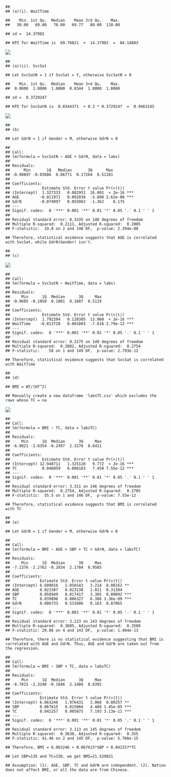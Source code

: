     ## 
    ## (a)(i). WaitTime

    ##    Min. 1st Qu.  Median    Mean 3rd Qu.    Max. 
    ##   30.00   60.00   70.00   69.77   80.00  110.00

    ## sd =  14.37982

    ## KPI for WaitTime is  69.76821  +  14.37982  =  84.14803

![](t2_files/figure-markdown_strict/unnamed-chunk-1-1.png)  

    ## 
    ## (a)(ii). SvcSat

    ## Let SvcSatN = 1 if SvcSat = Y, otherwise SvcSatN = 0

    ##    Min. 1st Qu.  Median    Mean 3rd Qu.    Max. 
    ##  0.0000  1.0000  1.0000  0.8344  1.0000  1.0000

    ## sd =  0.3729247

    ## KPI for SvcSatN is  0.8344371  + 0.3 * 0.3729247  =  0.9463145

![](t2_files/figure-markdown_strict/unnamed-chunk-1-2.png)  

    ## 
    ## (b)

    ## Let GdrN = 1 if Gender = M, otherwise GdrN = 0

    ## 
    ## Call:
    ## lm(formula = SvcSatN ~ AGE + GdrN, data = labs)
    ## 
    ## Residuals:
    ##      Min       1Q   Median       3Q      Max 
    ## -0.98897 -0.03686  0.06771  0.17264  0.51381 
    ## 
    ## Coefficients:
    ##              Estimate Std. Error t value Pr(>|t|)    
    ## (Intercept)  1.327333   0.082951  16.001  < 2e-16 ***
    ## AGE         -0.011971   0.002036  -5.880 2.62e-08 ***
    ## GdrN        -0.074997   0.055062  -1.362    0.175    
    ## ---
    ## Signif. codes:  0 '***' 0.001 '**' 0.01 '*' 0.05 '.' 0.1 ' ' 1
    ## 
    ## Residual standard error: 0.3335 on 148 degrees of freedom
    ## Multiple R-squared:  0.2111, Adjusted R-squared:  0.2005 
    ## F-statistic:  19.8 on 2 and 148 DF,  p-value: 2.394e-08

    ## Therefore, statistical evidence suggests that AGE is correlated with SvcSat, while GdrN(Gender) isn't.

    ## 
    ## (c)

![](t2_files/figure-markdown_strict/unnamed-chunk-1-3.png)  

    ## 
    ## Call:
    ## lm(formula = SvcSatN ~ WaitTime, data = labs)
    ## 
    ## Residuals:
    ##     Min      1Q  Median      3Q     Max 
    ## -0.9685 -0.1058  0.1001  0.1687  0.5119 
    ## 
    ## Coefficients:
    ##              Estimate Std. Error t value Pr(>|t|)    
    ## (Intercept)  1.792204   0.128385  13.960  < 2e-16 ***
    ## WaitTime    -0.013728   0.001803  -7.616 2.79e-12 ***
    ## ---
    ## Signif. codes:  0 '***' 0.001 '**' 0.01 '*' 0.05 '.' 0.1 ' ' 1
    ## 
    ## Residual standard error: 0.3175 on 149 degrees of freedom
    ## Multiple R-squared:  0.2802, Adjusted R-squared:  0.2754 
    ## F-statistic:    58 on 1 and 149 DF,  p-value: 2.793e-12

    ## Therefore, statistical evidence suggests that SvcSat is correlated with WaitTime

    ## 
    ## (d)

    ## BMI = WT/(HT^2)

    ## Manually create a new dataframe 'labsTC.csv' which excludes the rows whose TC = na

![](t2_files/figure-markdown_strict/unnamed-chunk-1-4.png)  

    ## 
    ## Call:
    ## lm(formula = BMI ~ TC, data = labsTC)
    ## 
    ## Residuals:
    ##     Min      1Q  Median      3Q     Max 
    ## -6.9821 -2.6354 -0.2497  2.3276  8.6411 
    ## 
    ## Coefficients:
    ##              Estimate Std. Error t value Pr(>|t|)    
    ## (Intercept) 12.948711   1.325128   9.772  < 2e-16 ***
    ## TC           0.046059   0.006183   7.450 7.55e-12 ***
    ## ---
    ## Signif. codes:  0 '***' 0.001 '**' 0.01 '*' 0.05 '.' 0.1 ' ' 1
    ## 
    ## Residual standard error: 3.311 on 146 degrees of freedom
    ## Multiple R-squared:  0.2754, Adjusted R-squared:  0.2705 
    ## F-statistic:  55.5 on 1 and 146 DF,  p-value: 7.55e-12

    ## Therefore, statistical evidence suggests that BMI is correlated with TC

    ## 
    ## (e)

    ## Let GdrN = 1 if Gender = M, otherwise GdrN = 0

    ## 
    ## Call:
    ## lm(formula = BMI ~ AGE + SBP + TC + GdrN, data = labsTC)
    ## 
    ## Residuals:
    ##     Min      1Q  Median      3Q     Max 
    ## -7.1376 -2.2762 -0.2834  2.1784  8.9585 
    ## 
    ## Coefficients:
    ##             Estimate Std. Error t value Pr(>|t|)    
    ## (Intercept) 6.609016   2.056543   3.214  0.00162 ** 
    ## AGE         0.023387   0.023138   1.011  0.31384    
    ## SBP         0.058949   0.017417   3.385  0.00092 ***
    ## TC          0.039896   0.006327   6.306 3.36e-09 ***
    ## GdrN        0.086733   0.531686   0.163  0.87065    
    ## ---
    ## Signif. codes:  0 '***' 0.001 '**' 0.01 '*' 0.05 '.' 0.1 ' ' 1
    ## 
    ## Residual standard error: 3.123 on 143 degrees of freedom
    ## Multiple R-squared:  0.3685, Adjusted R-squared:  0.3508 
    ## F-statistic: 20.86 on 4 and 143 DF,  p-value: 1.464e-13

    ## Therefore, there is no statistical evidence suggesting that BMI is correlated with AGE and GdrN. Thus, AGE and GdrN are taken out from the regression.

    ## 
    ## Call:
    ## lm(formula = BMI ~ SBP + TC, data = labsTC)
    ## 
    ## Residuals:
    ##     Min      1Q  Median      3Q     Max 
    ## -6.7815 -2.3248 -0.1846  2.1486  8.6392 
    ## 
    ## Coefficients:
    ##             Estimate Std. Error t value Pr(>|t|)    
    ## (Intercept) 6.063246   1.976431   3.068  0.00257 ** 
    ## SBP         0.067615   0.015066   4.488 1.45e-05 ***
    ## TC          0.042257   0.005875   7.193 3.13e-11 ***
    ## ---
    ## Signif. codes:  0 '***' 0.001 '**' 0.01 '*' 0.05 '.' 0.1 ' ' 1
    ## 
    ## Residual standard error: 3.113 on 145 degrees of freedom
    ## Multiple R-squared:  0.3638, Adjusted R-squared:  0.355 
    ## F-statistic: 41.46 on 2 and 145 DF,  p-value: 5.766e-15

    ## Therefore, BMI = 6.063246 + 0.067615*SBP + 0.042257*TC

    ## Let SBP=135 and TC=150, we get BMI=21.529821

    ## Assumption: (1). AGE, SBP, TC and GdrN are independent. (2). Nation does not affect BMI, or all the data are from Chinese.
